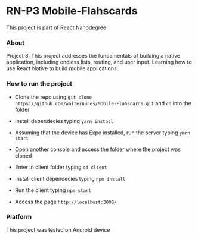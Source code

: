 # RN-P3 Mobile-Flahscards
This project is part of React Nanodegree

### About
Project 3: This project addresses the fundamentals of building a native application, including endless lists, routing, and user input. Learning how to use React Native to build mobile applications.

### How to run the project
* Clone the repo using ```git clone https://github.com/walternunes/Mobile-Flahscards.git``` and ```cd``` into the folder
* Install dependecies typing ```yarn install```
* Assuming that the device has Expo installed, run the server typing ```yarn start``` 

* Open another console and access the folder where the project was cloned
* Enter in client folder typing ```cd client```
* Install client dependecies typing ```npm install```
* Run the client typing ```npm start```
* Access the page ```http://localhost:3000/```

### Platform
This project was tested on Android device



